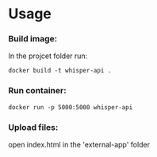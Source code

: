 # Usage

### Build image:
In the projcet folder run:

```
docker build -t whisper-api .
```

### Run container:
```
docker run -p 5000:5000 whisper-api
```

### Upload files:
open index.html in the 'external-app' folder